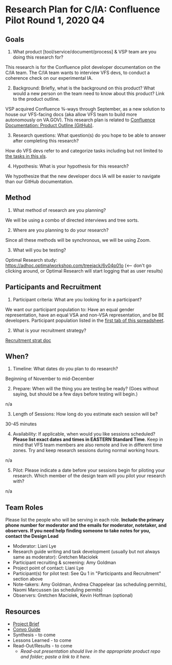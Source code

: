 # Research Plan for C/IA: Confluence Pilot Round 1, 2020 Q4

## Goals	
1. What product [tool/service/document/process] & VSP team are you doing this research for?

This research is for the Confluence pilot developer documentation on the C/IA team.  The C/IA team wants to interview VFS devs, to conduct a coherence check on our experimental IA.
	
2. Background: Briefly, what is the background on this product? What would a new person on the team need to know about this product? Link to the product outline.

VSP acquired Confluence ¾-ways through September, as a new solution to house our VFS-facing docs (aka allow VFS team to build more autonomously on VA.GOV).  This research plan is related to [Confluence Documentation: Product Outline (GitHub)](https://github.com/department-of-veterans-affairs/va.gov-team/blob/master/products/platform/documentation-site/product-outline.md).

3. Research questions: What question(s) do you hope to be able to answer after completing this research? 

How do VFS devs refer to and categorize tasks including but not limited to [the tasks in this xls](https://docs.google.com/spreadsheets/d/10aEG_NoXln3KYPWmfpHVfdWxdpMIAGnxo4DyJWsMefE/edit#gid=1800805880).

4. Hypothesis: What is your hypothesis for this research? 	

We hypothesize that the new developer docs IA will be easier to navigate than our GitHub documentation.

## Method	
1. What method of research are you planning?

We will be using a combo of directed interviews and tree sorts.

2.	Where are you planning to do your research?

Since all these methods will be synchronous, we will be using Zoom.

3.	What will you be testing?

Optimal Research study: https://adhoc.optimalworkshop.com/treejack/6v04p01o (<-- don't go clicking around, or Optimal Research will start logging that as user results)

## Participants and Recruitment	
1.	Participant criteria: What are you looking for in a participant?	

We want our participant population to: Have an equal gender representation, have an equal VSA and non-VSA representation, and be BE developers.  Participant population listed in the [first tab of this spreadsheet](https://docs.google.com/spreadsheets/d/1m7rd7pi2QbiQUhMwgIlgYIJ1t0UqFGV_h6_43O9vauo/edit#gid=582348372).

2.	What is your recruitment strategy? 	

[Recruitment strat doc](https://docs.google.com/document/d/1YWrLai3qheKYsMgtkuaN0S0-_tsvKVb-pUSzj1fr-GM/edit#bookmark=id.fvu1657tj0x7 )

## When? 	
1.	Timeline: What dates do you plan to do research? 	

Beginning of November to mid-December

2.	Prepare: When will the thing you are testing be ready? (Goes without saying, but should be a few days before testing will begin.) 

n/a

3. Length of Sessions: How long do you estimate each session will be?

30-45 minutes

4.	Availability: If applicable, when would you like sessions scheduled? **Please list exact dates and times in EASTERN Standard Time**. Keep in mind that VFS team members are also remote and live in different time zones. Try and keep research sessions during normal working hours.	

n/a

5.	Pilot: Please indicate a date before your sessions begin for piloting your research. Which member of the design team will you pilot your research with? 	

n/a

## Team Roles	
Please list the people who will be serving in each role. **Include the primary phone number for moderator and the emails for moderator, notetaker, and observers. If you need help finding someone to take notes for you, contact the Design Lead** 	
- Moderator:	Liani Lye
- Research guide writing and task development (usually but not always same as moderator):	 Gretchen Maciolek
- Participant recruiting & screening:	 Amy Goldman
- Project point of contact:	 Liani Lye
- Participant(s) for pilot test:	See Qu 1 in "Participants and Recruitment" section above
- Note-takers:	Amy Goldman, Andrea Chappelear (as scheduling permits), Naomi Marcussen (as scheduling permits)
- Observers:	Gretchen Maciolek, Kevin Hoffman (optional)

## Resources	
- [Project Brief](https://github.com/department-of-veterans-affairs/va.gov-team/blob/master/products/platform/documentation-site/product-outline.md)
- [Convo Guide](https://github.com/department-of-veterans-affairs/va.gov-team/blob/llye/pilot-convo-guide/products/platform/documentation-site/research/confluence-pilot-research-2020/conversation-guide.md)
- Synthesis	- to come
- Lessons Learned	- to come
- Read-Out/Results - to come
  - *Read-out presentation should live in the appropriate product repo and folder; paste a link to it here.* 	






